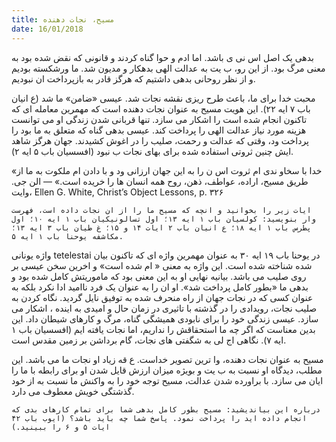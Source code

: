 ```yaml
---
title: مسیح، نجات دهنده
date: 16/01/2018
---
```


بدهی یک اصل اس نی  ی باشد. اما ادم و حوا گناه کردند و قانونی که نقض شده بود به معنی مرگ بود. از این رو، ب یت به عدالت الهی بدهکار و مدیون شد. ما ورشکسته بودیم و از نظر روحانی بدهی داشتیم که هرگز قادر به بازپرداخت ان نبودیم.

محبت خدا برای ما، باعث طرح ریزی نقشه نجات شد. عیسی «ضامن» ما شد (ع انیان باب ۷ ایه ۲۲). این هویت مسیح به عنوان نجات دهنده است که مهمرین معامله ای که تاکنون انجام شده است را اشکار می سازد. تنها قربانی شدن زندگی او می توانست هزینه مورد نیاز عدالت الهی را پرداخت کند. عیسی بدهی گناه که متعلق به ما بود را پرداخت  ود، وقتی که عدالت و رحمت، صلیب را در اغوش کشیدند. جهان هرگز شاهد  ایش چنین ثروتی استفاده شده برای بهای نجات ب  نبود (افسسیان باب
۵ ایه ۲).

«خدا با سخاو ندی  ام ثروت اس ن را به این جهان ارزانی  ود و با دادن  ام
ملکوت به ما از طریق مسیح، اراده، عواطف، ذهن، روح همه انسان ها را خریده است.»
— الن جی. وایت،
Ellen G. White, Christ’s Object Lessons, p. ۳۲۶

`ایات زیر را بخوانید و انچه که مسیح ما را از ان نجات داده است، فهرست وار بنویسید: کولسیان باب ١ ایه ١۳؛ اول تسالونیکیان باب ١ ایه ١۰؛ اول پطرس باب ١ ایه ١۸؛ ع انیان باب ۲ ایات ١۴ و ١۵؛ غ طیان باب ۳ ایه ١۳؛ مکاشفه یوحنا باب ١ ایه ۵.`

واژه یونانی tetelestai در یوحنا باب ۱۹ ایه ۳۰ به عنوان مهمرین واژه ای که تاکنون بیان شده شناخته شده است. این واژه به معنی « ام شده است» و اخرین سخن عیسی بر روی صلیب می باشد. بیانیه نهایی او به این معنی بود که ماموریتش کامل شده بود و بدهی ما «بطور کامل پرداخت شد». او ان را به عنوان یک فرد ناامید ادا نکرد بلکه به عنوان کسی که در نجات جهان از راه منحرف شده به توفیق نايل گردید. نگاه کردن به صلیب نجات، رویدادی را در گذشته با تاثیری در زمان حال و امیدی به اینده ، اشکار می سازد. عیسی زندگی خود را برای نابودی همیشگی گناه، مرگ و کارهای شیطان داد. این بدین معناست که اگر چه ما استحقاقش را نداریم، اما نجات یافته ایم (افسسیان باب ۱
ایه ۷). نگاهی اج لی به شگفتی های نجات، گام برداشن بر زمین مقدس است.

مسیح به عنوان نجات دهنده، وا ترین تصویر خداست. ع قه زیاد او نجات ما می باشد. این مطلب، دیدگاه او نسبت به ب یت و بویژه میزان ارزش قايل شدن او برای رابطه با ما را  ایان می سازد. با براورده شدن عدالت، مسیح توجه خود را به واکنش ما
نسبت به از خود گذشتگی خویش معطوف می دارد.

`درباره این بیاندیشید: مسیح بطور کامل بدهی شما برای تمام کارهای بدی که انجام داده اید را پرداخت نمود. پاسخ شما چه باید باشد؟ (ایوب باب ۴۲ ایات ۵ و ۶ را ببینید.)`